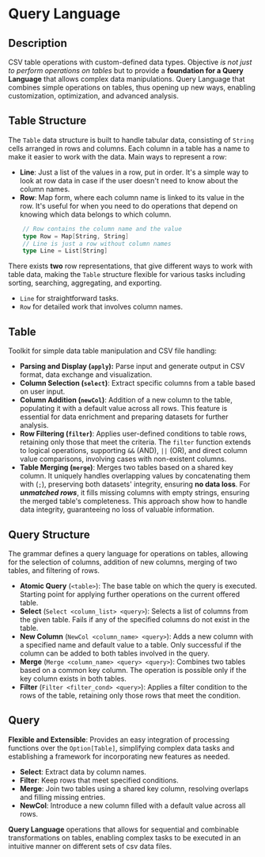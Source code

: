 # Query Language

## Description

CSV table operations with custom-defined data types. Objective *is not just to perform operations on tables* but to provide a **foundation for a Query Language** that allows complex data manipulations. Query Language that combines simple operations on tables, thus opening up new ways, enabling customization, optimization, and advanced analysis.

## Table Structure

The `Table` data structure is built to handle tabular data, consisting of `String` cells arranged in rows and columns. Each column in a table has a name to make it easier to work with the data. Main ways to represent a row:

- **Line**: Just a list of the values in a row, put in order. It's a simple way to look at row data in case if the user doesn't need to know about the column names.
- **Row**: Map form, where each column name is linked to its value in the row. It's useful for when you need to do operations that depend on knowing which data belongs to which column.

```scala
    // Row contains the column name and the value
    type Row = Map[String, String]
    // Line is just a row without column names
    type Line = List[String]
```

There exists **two** row representations, that give different ways to work with table data, making the `Table` structure flexible for various tasks including sorting, searching, aggregating, and exporting.

- `Line` for straightforward tasks.
- `Row` for detailed work that involves column names.

## Table

Toolkit for simple data table manipulation and CSV file handling:

- **Parsing and Display (`apply`):** Parse input and generate output in CSV format, data exchange and visualization.
- **Column Selection (`select`)**: Extract specific columns from a table based on user input.
- **Column Addition (`newCol`)**: Addition of a new column to the table, populating it with a default value across all rows. This feature is essential for data enrichment and preparing datasets for further analysis.
- **Row Filtering (`filter`)**: Applies user-defined conditions to table rows, retaining only those that meet the criteria. The `filter` function extends to logical operations, supporting `&&` (AND), `||` (OR), and direct column value comparisons, involving cases with non-existent columns.
- **Table Merging (`merge`)**: Merges two tables based on a shared key column. It uniquely handles overlapping values by concatenating them with (`;`), preserving both datasets' integrity, ensuring **no data loss**. For ***unmatched rows***, it fills missing columns with empty strings, ensuring the merged table's completeness. This approach show how to handle data integrity, guaranteeing no loss of valuable information.

## Query Structure

The grammar defines a query language for operations on tables, allowing for the selection of columns, addition of new columns, merging of two tables, and filtering of rows.

- **Atomic Query** (`<table>`): The base table on which the query is executed. Starting point for applying further operations on the current offered table.
- **Select** (`Select <column_list> <query>`): Selects a list of columns from the given table. Fails if any of the specified columns do not exist in the table.
- **New Column** (`NewCol <column_name> <query>`): Adds a new column with a specified name and default value to a table. Only successful if the column can be added to both tables involved in the query.
- **Merge** (`Merge <column_name> <query> <query>`): Combines two tables based on a common key column. The operation is possible only if the key column exists in both tables.
- **Filter** (`Filter <filter_cond> <query>`): Applies a filter condition to the rows of the table, retaining only those rows that meet the condition.

## Query

**Flexible and Extensible**: Provides an easy integration of processing functions over the `Option[Table]`, simplifying complex data tasks and establishing a framework for incorporating new features as needed.

- **Select**: Extract data by column names.
- **Filter**: Keep rows that meet specified conditions.
- **Merge**: Join two tables using a shared key column, resolving overlaps and filling missing entries.
- **NewCol**: Introduce a new column filled with a default value across all rows.

**Query Language** operations that allows for sequential and combinable transformations on tables, enabling complex tasks to be executed in an intuitive manner on different sets of csv data files.
